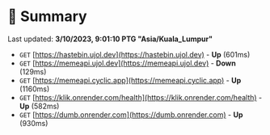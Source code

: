 # 📖 Summary
Last updated: **3/10/2023, 9:01:10 PTG "Asia/Kuala_Lumpur"**

- `GET` [https://hastebin.ujol.dev](https://hastebin.ujol.dev) - **Up** (601ms)
- `GET` [https://memeapi.ujol.dev](https://memeapi.ujol.dev) - **Down** (129ms)
- `GET` [https://memeapi.cyclic.app](https://memeapi.cyclic.app) - **Up** (1160ms)
- `GET` [https://klik.onrender.com/health](https://klik.onrender.com/health) - **Up** (582ms)
- `GET` [https://dumb.onrender.com](https://dumb.onrender.com) - **Up** (930ms)
